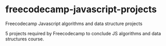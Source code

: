 # freecodecamp-javascript-projects


Freecodecamp Javascript algorithms and data structure projects 


5 projects required by Freecodecamp to conclude JS algorithms and data structures course.
